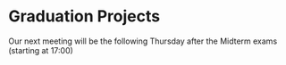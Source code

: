 
# Graduation Projects

Our next meeting will be the following Thursday after the Midterm exams (starting at 17:00)
